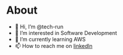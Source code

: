 # About
- 👋 Hi, I’m @tech-run
- 👀 I’m interested in Software Development
- 🌱 I’m currently learning AWS
- 📫 How to reach me on [linkedln](linkedin.com/in/andrew-begbie-834b9230)

<!---
tech-run/tech-run is a ✨ special ✨ repository because its `README.md` (this file) appears on your GitHub profile.
You can click the Preview link to take a look at your changes.
--->

